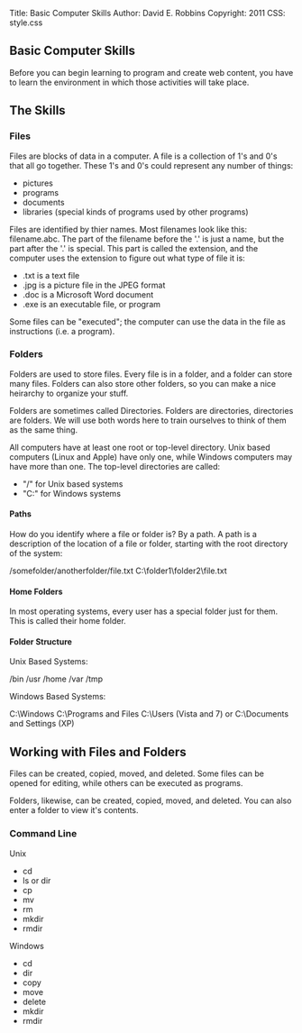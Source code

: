 Title: Basic Computer Skills
Author: David E. Robbins
Copyright: 2011
CSS: style.css

## Basic Computer Skills

Before you can begin learning to program and create web content, you have to learn the environment in which those activities will take place.

## The Skills

### Files

Files are blocks of data in a computer. A file is a collection of 1's and 0's that all go together. These 1's and 0's could represent any number of things:
* pictures
* programs
* documents
* libraries (special kinds of programs used by other programs)

Files are identified by thier names. Most filenames look like this: filename.abc. The part of the filename before the '.' is just a name, but the part after the '.' is special. This part is called the extension, and the computer uses the extension to figure out what type of file it is:
* .txt is a text file
* .jpg is a picture file in the JPEG format
* .doc is a Microsoft Word document
* .exe is an executable file, or program

Some files can be "executed"; the computer can use the data in the file as instructions (i.e. a program).

### Folders

Folders are used to store files. Every file is in a folder, and a folder can store many files. Folders can also store other folders, so you can make a nice heirarchy to organize your stuff.

Folders are sometimes called Directories. Folders are directories, directories are folders. We will use both words here to train ourselves to think of them as the same thing.

All computers have at least one root or top-level directory. Unix based computers (Linux and Apple) have only one, while Windows computers may have more than one. The top-level directories are called:
* "/" for Unix based systems
* "C:\" for Windows systems

#### Paths

How do you identify where a file or folder is? By a path. A path is a description of the location of a file or folder, starting with the root directory of the system:

/somefolder/anotherfolder/file.txt
C:\folder1\folder2\file.txt

#### Home Folders

In most operating systems, every user has a special folder just for them. This is called their home folder.

#### Folder Structure

Unix Based Systems:

/bin
/usr
/home
/var
/tmp

Windows Based Systems:

C:\Windows
C:\Programs and Files
C:\Users (Vista and 7) or C:\Documents and Settings (XP)

## Working with Files and Folders

Files can be created, copied, moved, and deleted. Some files can be opened for editing, while others can be executed as programs.

Folders, likewise, can be created, copied, moved, and deleted. You can also enter a folder to view it's contents.

### Command Line

Unix

* cd
* ls or dir
* cp
* mv
* rm
* mkdir
* rmdir

Windows

* cd
* dir
* copy
* move
* delete
* mkdir
* rmdir
